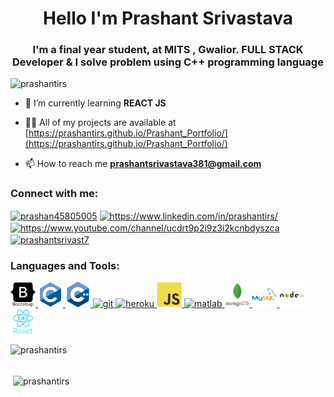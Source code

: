 <h1 align="center">Hello I'm Prashant Srivastava</h1>
<h3 align="center">I'm a final year student, at MITS , Gwalior. FULL STACK Developer & I solve problem using C++ programming language</h3>

<p align="left"> <img src="https://komarev.com/ghpvc/?username=prashantirs&label=Profile%20views&color=0e75b6&style=flat" alt="prashantirs" /> </p>

- 🌱 I’m currently learning **REACT JS**

- 👨‍💻 All of my projects are available at [https://prashantirs.github.io/Prashant_Portfolio/](https://prashantirs.github.io/Prashant_Portfolio/)

- 📫 How to reach me **prashantsrivastava381@gmail.com**

<h3 align="left">Connect with me:</h3>
<p align="left">
<a href="https://twitter.com/prashan45805005" target="blank"><img align="center" src="https://raw.githubusercontent.com/rahuldkjain/github-profile-readme-generator/master/src/images/icons/Social/twitter.svg" alt="prashan45805005" height="30" width="40" /></a>
<a href="https://www.linkedin.com/in/prashantirs/" target="blank"><img align="center" src="https://raw.githubusercontent.com/rahuldkjain/github-profile-readme-generator/master/src/images/icons/Social/linked-in-alt.svg" alt="https://www.linkedin.com/in/prashantirs/" height="30" width="40" /></a>
<a href="https://www.youtube.com/channel/UCdRT9P2I9z3I2KcnbdySzCA" target="blank"><img align="center" src="https://raw.githubusercontent.com/rahuldkjain/github-profile-readme-generator/master/src/images/icons/Social/youtube.svg" alt="https://www.youtube.com/channel/ucdrt9p2i9z3i2kcnbdyszca" height="30" width="40" /></a>
<a href="https://www.hackerrank.com/prashantsrivast7" target="blank"><img align="center" src="https://raw.githubusercontent.com/rahuldkjain/github-profile-readme-generator/master/src/images/icons/Social/hackerrank.svg" alt="prashantsrivast7" height="30" width="40" /></a>
</p>

<h3 align="left">Languages and Tools:</h3>
<p align="left"> <a href="https://getbootstrap.com" target="_blank" rel="noreferrer"> <img src="https://raw.githubusercontent.com/devicons/devicon/master/icons/bootstrap/bootstrap-plain-wordmark.svg" alt="bootstrap" width="40" height="40"/> </a> <a href="https://www.cprogramming.com/" target="_blank" rel="noreferrer"> <img src="https://raw.githubusercontent.com/devicons/devicon/master/icons/c/c-original.svg" alt="c" width="40" height="40"/> </a> <a href="https://www.w3schools.com/cpp/" target="_blank" rel="noreferrer"> <img src="https://raw.githubusercontent.com/devicons/devicon/master/icons/cplusplus/cplusplus-original.svg" alt="cplusplus" width="40" height="40"/> </a> <a href="https://git-scm.com/" target="_blank" rel="noreferrer"> <img src="https://www.vectorlogo.zone/logos/git-scm/git-scm-icon.svg" alt="git" width="40" height="40"/> </a> <a href="https://heroku.com" target="_blank" rel="noreferrer"> <img src="https://www.vectorlogo.zone/logos/heroku/heroku-icon.svg" alt="heroku" width="40" height="40"/> </a> <a href="https://developer.mozilla.org/en-US/docs/Web/JavaScript" target="_blank" rel="noreferrer"> <img src="https://raw.githubusercontent.com/devicons/devicon/master/icons/javascript/javascript-original.svg" alt="javascript" width="40" height="40"/> </a> <a href="https://www.mathworks.com/" target="_blank" rel="noreferrer"> <img src="https://upload.wikimedia.org/wikipedia/commons/2/21/Matlab_Logo.png" alt="matlab" width="40" height="40"/> </a> <a href="https://www.mongodb.com/" target="_blank" rel="noreferrer"> <img src="https://raw.githubusercontent.com/devicons/devicon/master/icons/mongodb/mongodb-original-wordmark.svg" alt="mongodb" width="40" height="40"/> </a> <a href="https://www.mysql.com/" target="_blank" rel="noreferrer"> <img src="https://raw.githubusercontent.com/devicons/devicon/master/icons/mysql/mysql-original-wordmark.svg" alt="mysql" width="40" height="40"/> </a> <a href="https://nodejs.org" target="_blank" rel="noreferrer"> <img src="https://raw.githubusercontent.com/devicons/devicon/master/icons/nodejs/nodejs-original-wordmark.svg" alt="nodejs" width="40" height="40"/> </a> <a href="https://reactjs.org/" target="_blank" rel="noreferrer"> <img src="https://raw.githubusercontent.com/devicons/devicon/master/icons/react/react-original-wordmark.svg" alt="react" width="40" height="40"/> </a> </p>

<p><img align="left" src="https://github-readme-stats.vercel.app/api/top-langs?username=prashantirs&show_icons=true&locale=en&layout=compact" alt="prashantirs" /></p>
<br>
<br>
<p>&nbsp;<img align="center" src="https://github-readme-stats.vercel.app/api?username=prashantirs&show_icons=true&locale=en" alt="prashantirs" /></p>
